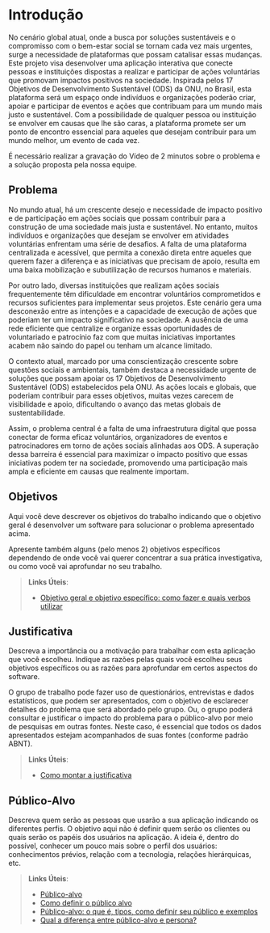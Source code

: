 # Introdução

No cenário global atual, onde a busca por soluções sustentáveis e o compromisso com o bem-estar social se tornam cada vez mais urgentes, surge a necessidade de plataformas que possam catalisar essas mudanças. Este projeto visa desenvolver uma aplicação interativa que conecte pessoas e instituições dispostas a realizar e participar de ações voluntárias que promovam impactos positivos na sociedade. Inspirada pelos 17 Objetivos de Desenvolvimento Sustentável (ODS) da ONU, no Brasil, esta plataforma será um espaço onde indivíduos e organizações poderão criar, apoiar e participar de eventos e ações que contribuam para um mundo mais justo e sustentável. Com a possibilidade de qualquer pessoa ou instituição se envolver em causas que lhe são caras, a plataforma promete ser um ponto de encontro essencial para aqueles que desejam contribuir para um mundo melhor, um evento de cada vez.

É necessário realizar a gravação do Vídeo de 2 minutos sobre o problema e a solução proposta pela nossa equipe.

## Problema

No mundo atual, há um crescente desejo e necessidade de impacto positivo e de participação em ações sociais que possam contribuir para a construção de uma sociedade mais justa e sustentável. No entanto, muitos indivíduos e organizações que desejam se envolver em atividades voluntárias enfrentam uma série de desafios. A falta de uma plataforma centralizada e acessível, que permita a conexão direta entre aqueles que querem fazer a diferença e as iniciativas que precisam de apoio, resulta em uma baixa mobilização e subutilização de recursos humanos e materiais.

Por outro lado, diversas instituições que realizam ações sociais frequentemente têm dificuldade em encontrar voluntários comprometidos e recursos suficientes para implementar seus projetos. Este cenário gera uma desconexão entre as intenções e a capacidade de execução de ações que poderiam ter um impacto significativo na sociedade. A ausência de uma rede eficiente que centralize e organize essas oportunidades de voluntariado e patrocínio faz com que muitas iniciativas importantes acabem não saindo do papel ou tenham um alcance limitado.

O contexto atual, marcado por uma conscientização crescente sobre questões sociais e ambientais, também destaca a necessidade urgente de soluções que possam apoiar os 17 Objetivos de Desenvolvimento Sustentável (ODS) estabelecidos pela ONU. As ações locais e globais, que poderiam contribuir para esses objetivos, muitas vezes carecem de visibilidade e apoio, dificultando o avanço das metas globais de sustentabilidade.

Assim, o problema central é a falta de uma infraestrutura digital que possa conectar de forma eficaz voluntários, organizadores de eventos e patrocinadores em torno de ações sociais alinhadas aos ODS. A superação dessa barreira é essencial para maximizar o impacto positivo que essas iniciativas podem ter na sociedade, promovendo uma participação mais ampla e eficiente em causas que realmente importam.

## Objetivos

Aqui você deve descrever os objetivos do trabalho indicando que o objetivo geral é desenvolver um software para solucionar o problema apresentado acima. 

Apresente também alguns (pelo menos 2) objetivos específicos dependendo de onde você vai querer concentrar a sua prática investigativa, ou como você vai aprofundar no seu trabalho.
 
> **Links Úteis**:
> - [Objetivo geral e objetivo específico: como fazer e quais verbos utilizar](https://blog.mettzer.com/diferenca-entre-objetivo-geral-e-objetivo-especifico/)

## Justificativa

Descreva a importância ou a motivação para trabalhar com esta aplicação que você escolheu. Indique as razões pelas quais você escolheu seus objetivos específicos ou as razões para aprofundar em certos aspectos do software.

O grupo de trabalho pode fazer uso de questionários, entrevistas e dados estatísticos, que podem ser apresentados, com o objetivo de esclarecer detalhes do problema que será abordado pelo grupo. Ou, o grupo poderá consultar e justificar o impacto do problema para o público-alvo por meio de pesquisas em outras fontes. Neste caso, é essencial que todos os dados apresentados estejam acompanhados de suas fontes (conforme padrão ABNT).

> **Links Úteis**:
> - [Como montar a justificativa](https://guiadamonografia.com.br/como-montar-justificativa-do-tcc/)

## Público-Alvo

Descreva quem serão as pessoas que usarão a sua aplicação indicando os diferentes perfis. O objetivo aqui não é definir quem serão os clientes ou quais serão os papéis dos usuários na aplicação. A ideia é, dentro do possível, conhecer um pouco mais sobre o perfil dos usuários: conhecimentos prévios, relação com a tecnologia, relações hierárquicas, etc.

> **Links Úteis**:
> - [Público-alvo](https://blog.hotmart.com/pt-br/publico-alvo/)
> - [Como definir o público alvo](https://exame.com/pme/5-dicas-essenciais-para-definir-o-publico-alvo-do-seu-negocio/)
> - [Público-alvo: o que é, tipos, como definir seu público e exemplos](https://klickpages.com.br/blog/publico-alvo-o-que-e/)
> - [Qual a diferença entre público-alvo e persona?](https://rockcontent.com/blog/diferenca-publico-alvo-e-persona/)

